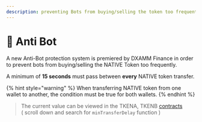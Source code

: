 ```yaml
---
description: preventing Bots from buying/selling the token too frequently
---
```


# 🤖 Anti Bot

A new Anti-Bot protection system is premiered by DXAMM Finance in order to prevent bots from buying/selling the NATIVE Token too frequently.

A minimum of **15 seconds** must pass between **every** NATIVE token transfer.

{% hint style="warning" %}
When transferring NATIVE token from one wallet to another, the condition must be true for both wallets.
{% endhint %}

> The current value can be viewed in the TKENA, TKENB [contracts](../tokenomics/contracts.md)  
> \( scroll down and search for `minTransferDelay` function \)



